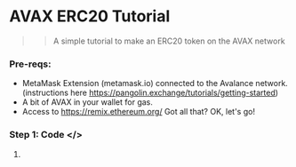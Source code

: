 # AVAX ERC20 Tutorial
>> A simple tutorial to make an ERC20 token on the AVAX network
### Pre-reqs:
 - MetaMask Extension (metamask.io) connected to the Avalance network. (instructions here https://pangolin.exchange/tutorials/getting-started)
 - A bit of AVAX in your wallet for gas.
 - Access to https://remix.ethereum.org/
Got all that? OK, let's go!

### Step 1: Code </>
1) 
